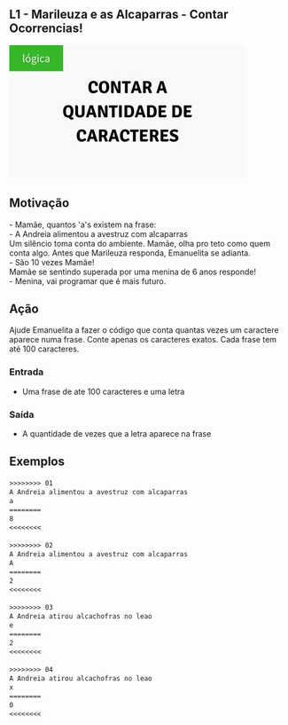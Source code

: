 ## L1 - Marileuza e as Alcaparras - Contar Ocorrencias!


![](cover.jpg)

## Motivação

\- Mamãe, quantos 'a's existem na frase:  
\- A Andreia alimentou a avestruz com alcaparras  
Um silêncio toma conta do ambiente. Mamãe, olha pro teto como quem conta algo. Antes que Marileuza responda, Emanuelita se adianta.  
\- São 10 vezes Mamãe!  
Mamãe se sentindo superada por uma menina de 6 anos responde!  
\- Menina, vai programar que é mais futuro.

## Ação

Ajude Emanuelita a fazer o código que conta quantas vezes um caractere aparece numa frase. Conte apenas os caracteres exatos. Cada frase tem até 100 caracteres.

### Entrada

* Uma frase de ate 100 caracteres e uma letra  

### Saída

* A quantidade de vezes que a letra aparece na frase

## Exemplos

```
>>>>>>>> 01
A Andreia alimentou a avestruz com alcaparras
a
========
8
<<<<<<<<

>>>>>>>> 02
A Andreia alimentou a avestruz com alcaparras
A
========
2
<<<<<<<<

>>>>>>>> 03
A Andreia atirou alcachofras no leao
e
========
2
<<<<<<<<

>>>>>>>> 04
A Andreia atirou alcachofras no leao
x
========
0
<<<<<<<<
```
